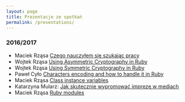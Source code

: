```yaml
---
layout: page
title: Prezentacje ze spotkań
permalink: /presentations/
---
```

### 2016/2017
* Maciek Rząsa [Czego nauczyłem się szukając pracy](https://speakerdeck.com/mrzasa/pl-czego-nauczylem-sie-szukajac-pracy)
* Wojtek Rząsa [Using Asymmetric Cryptography in Ruby](https://speakerdeck.com/wrzasa/using-asymmetric-cryptography-in-ruby)
* Wojtek Rząsa [Using Symmetric Cryptography in Ruby](https://speakerdeck.com/wrzasa/using-symmetric-cryptography-in-ruby)
* Paweł Cyło [Characters encoding and how to handle it in Ruby](https://www.slideshare.net/secret/mjRPs2fX6Vw5SE)
* Maciek Rząsa [Class instance variables](https://speakerdeck.com/mrzasa/pl-class-instance-variables-rrug-number-2)
* Katarzyna Mularz: [Jak skutecznie wypromować imprezę w mediach](https://prezi.com/emew8uc3ldpr/jak-skutecznie-wypromowac-impreze-w-mediach/)
* Maciek Rząsa [Ruby modules](https://speakerdeck.com/mrzasa/ruby-modules-rrug-number-1)
